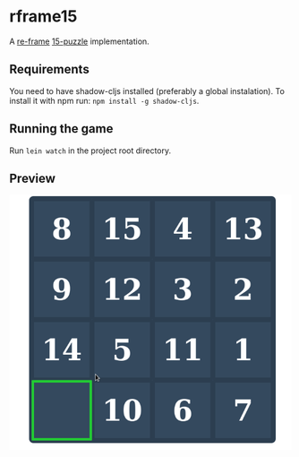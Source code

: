 # rframe15

A [re-frame](https://github.com/day8/re-frame) [15-puzzle](https://en.wikipedia.org/wiki/15_puzzle) implementation.

## Requirements

You need to have shadow-cljs installed (preferably a global instalation). To install it with npm run: `npm install -g shadow-cljs`.

## Running the game

Run `lein watch` in the project root directory.

## Preview

<p align="center">
  <img src="https://raw.githubusercontent.com/jovan3/reframe15/master/doc/screen.gif">
</p>
